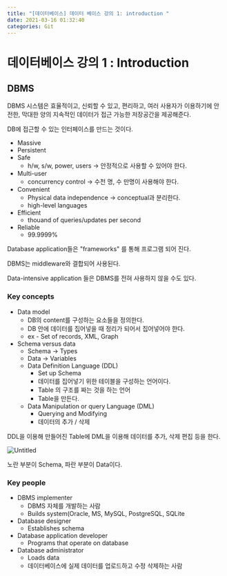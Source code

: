 ```yaml
---
title: "[데이터베이스] 데이터 베이스 강의 1: introduction "
date: 2021-03-16 01:32:40
categories: Git
---
```


# 데이터베이스 강의 1 : Introduction

## DBMS

DBMS 시스템은 효율적이고, 신뢰할 수 있고, 편리하고, 여러 사용자가 이용하기에 안전한, 막대한 양의 지속적인 데이터가 접근 가능한 저장공간을 제공해준다. 

DB에 접근할 수 있는 인터페이스를 만드는 것이다. 

- Massive
- Persistent
- Safe
    - h/w, s/w, power, users → 안정적으로 사용할 수 있어야 한다.
- Multi-user
    - concurrency control → 수천 명, 수 만명이 사용해야 한다.
- Convenient
    - Physical data independence → conceptual과 분리한다.
    - high-level languages
- Efficient
    - thouand of queries/updates per second
- Reliable
    - 99.9999%

Database application들은 "frameworks" 를 통해 프로그램 되어 진다.

DBMS는 middleware와 결합되어 사용된다.

Data-intensive application 들은 DBMS를 전혀 사용하지 않을 수도 있다.

### Key concepts

- Data model
    - DB의 content를 구성하는 요소들을 정의한다.
    - DB 안에 데이터를 집어넣을 때 정리가 되어서 집어넣어야 한다.
    - ex - Set of records, XML, Graph
- Schema versus data
    - Schema → Types
    - Data → Variables
    - Data Definition Language (DDL)
        - Set up Schema
        - 데이터를 집어넣기 위한 테이블을 구성하는 언어이다.
        - Table 의 구조를 짜는 것을 하는 언어
        - Table을 만든다.
    - Data Manipulation or query Language (DML)
        - Querying and Modifying
        - 데이터의 추가 / 삭제

DDL을 이용해 만들어진 Table에  DML을 이용해 데이터를 추가, 삭제 편집 등을 한다. 

![Untitled](https://user-images.githubusercontent.com/55180768/111187529-6aca6f00-85f7-11eb-857b-e02952efa58d.png)

노란 부분이 Schema, 파란 부분이 Data이다. 

### Key people

- DBMS implementer
    - DBMS 자체를 개발하는 사람
    - Builds system(Oracle, MS, MySQL, PostgreSQL, SQLite
- Database designer
    - Establishes schema
- Database application developer
    - Programs that operate on database
- Database administrator
    - Loads data
    - 데이터베이스에 실제 데이터를 업로드하고 수정 삭제하는 사람
